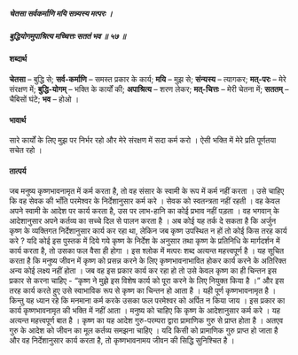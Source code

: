 ##### चेतसा सर्वकर्माणि मयि सन्न्यस्य मत्परः ।
##### बुद्धियोगमुपाश्रित्य मच्चित्तः सततं भव ॥ ५७ ॥

#### शब्दार्थ

**चेतसा** – बुद्धि से; **सर्व-कर्माणि** – समस्त प्रकार के कार्य; **मयि** – मुझ से; **संन्यस्य** – त्यागकर; **मत्-परः** – मेरे संरक्षण में; **बुद्धि-योगम्** – भक्ति के कार्यों की; **अपाश्रित्य** – शरण लेकर; **मत्-चित्तः** – मेरी चेतना में; **सततम्** – चैबिसों घंटे; **भव** – होओ ।

#### भावार्थ

सारे कार्यों के लिए मुझ पर निर्भर रहो और मेरे संरक्षण में सदा कर्म करो । ऐसी भक्ति में मेरे प्रति पूर्णतया सचेत रहो ।

#### तात्पर्य

जब मनुष्य कृष्णभावनामृत में कर्म करता है, तो वह संसार के स्वामी के रूप में कर्म नहीं करता । उसे चाहिए कि वह सेवक की भाँति परमेश्वर के निर्देशानुसार कर्म करे । सेवक को स्वतन्त्रता नहीं रहती । वह केवल अपने स्वामी के आदेश पर कार्य करता है, उस पर लाभ-हानि का कोई प्रभाव नहीं पड़ता । वह भगवान् के आदेशानुसार अपने कर्तव्य का सच्चे दिल से पालन करता है । अब कोई यह तर्क दे सकता है कि अर्जुन कृष्ण के व्यक्तिगत निर्देशानुसार कार्य कर रहा था, लेकिन जब कृष्ण उपस्थित न हों तो कोई किस तरह कार्य करे ? यदि कोई इस पुस्तक में दिये गये कृष्ण के निर्देश के अनुसार तथा कृष्ण के प्रतिनिधि के मार्गदर्शन में कार्य करता है, तो उसका फल वैसा ही होगा । इस श्लोक में मत्परः शब्द अत्यन्त महत्त्वपूर्ण है । यह सूचित करता है कि मनुष्य जीवन में कृष्ण को प्रसन्न करने के लिए कृष्णभावनाभावित होकर कार्य करने के अतिरिक्त अन्य कोई लक्ष्य नहीं होता । जब वह इस प्रकार कार्य कर रहा हो तो उसे केवल कृष्ण का ही चिन्तन इस प्रकार से करना चाहिए - “कृष्ण ने मुझे इस विशेष कार्य को पूरा करने के लिए नियुक्त किया है ।” और इस तरह कार्य करते हुए उसे स्वाभाविक रूप से कृष्ण का चिन्तन हो आता है । यही पूर्ण कृष्णभावनामृत है । किन्तु यह ध्यान रहे कि मनमाना कर्म करके उसका फल परमेश्वर को अर्पित न किया जाय । इस प्रकार का कार्य कृष्णभावनामृत की भक्ति में नहीं आता । मनुष्य को चाहिए कि कृष्ण के आदेशानुसार कर्म करे । यह अत्यन्त महत्त्वपूर्ण बात है । कृष्ण का यह आदेश गुरु-परम्परा द्वारा प्रामाणिक गुरु से प्राप्त होता है । अतएव गुरु के आदेश को जीवन का मूल कर्तव्य समझना चाहिए । यदि किसी को प्रामाणिक गुरु प्राप्त हो जाता है और वह निर्देशानुसार कार्य करता है, तो कृष्णभावनामय जीवन की सिद्धि सुनिश्चित है ।